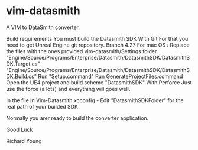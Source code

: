 # vim-datasmith
A VIM to DataSmith converter. 

Build requirements
You must build the Datasmith SDK
	With Git
		For that you need to get Unreal Engine git repository. Branch 4.27
		For mac OS : Replace the files with the ones provided vim-datasmith/Settings folder.
			"Engine/Source/Programs/Enterprise/Datasmith/DatasmithSDK/DatasmithSDK.Target.cs"
			"Engine/Source/Programs/Enterprise/Datasmith/DatasmithSDK/DatasmithSDK.Build.cs"
		Run "Setup.command"
		Run GenerateProjectFiles.command
		Open the UE4 project and build scheme "DatasmithSDK"
	With Perforce
		Just use the force (a lots) and everything will goes well.

In the file 
	In Vim-Datasmith.xcconfig - Edit "DatasmithSDKFolder" for the real path of your builded SDK

Normally you arer ready to build the converter application.

Good Luck

Richard Young
